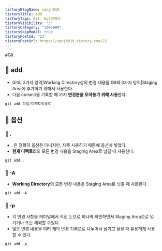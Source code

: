 ```yaml
---
tistoryBlogName: sonjh919
tistoryTitle: add
tistoryTags: Git, Git명령어
tistoryVisibility: "3"
tistoryCategory: "1206689"
tistorySkipModal: true
tistoryPostId: "23"
tistoryPostUrl: https://sonjh919.tistory.com/23
---
```

#Git 
## 🌈 add
+ Git의 3가지 영역|Working Directory상의 변경 내용을 Git의 3가지 영역|Staging Area에 추가하기 위해서 사용한다.
+ 다음 commit을 기록할 때 까지 **변경분을 모아놓기 위해 사용**한다.

```cs
git add 파일/디렉토리경로
```

## 🌈 옵션
### 📌 .
+ .은 정확히 옵션은 아니지만, 자주 사용하기 때문에 옵션에 넣었다.
+ **현재 디렉토리**의 모든 변경 내용을 Staging Area로 넘길 때 사용한다.
```cs
git add .
```

### 📌 -A
+ **Working Directory**의 모든 변경 내용을 Staging Area로 넘길 때 사용한다.
```cs
git add -A
```

### 📌 -p
+ 각 변경 사항을 터미널에서 직접 눈으로 하나씩 확인하면서 Staging Area으로 넘기거나 또는 제외할 수있다.
+ 많은 변경 내용을 여러 개의 변경 기록으로 나누어서 남기고 싶을 때 유용하게 사용할 수 있다.
```cs
git add -p
```
